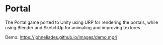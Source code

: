 # Portal

The Portal game ported to Unity using URP for rendering the portals, while using Blender and SketchUp for animating and improving textures.

Demo: https://johneliades.github.io/images/demo.mp4
